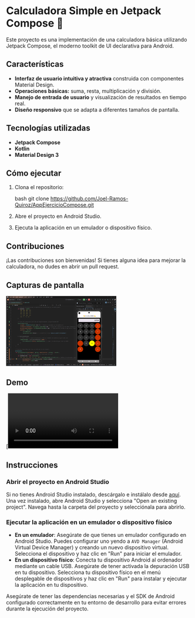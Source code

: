 # Calculadora Simple en Jetpack Compose 🧮

Este proyecto es una implementación de una calculadora básica utilizando Jetpack Compose, el moderno toolkit de UI declarativa para Android. 

## Características

* **Interfaz de usuario intuitiva y atractiva** construida con componentes Material Design.
* **Operaciones básicas:** suma, resta, multiplicación y división.
* **Manejo de entrada de usuario** y visualización de resultados en tiempo real.
* **Diseño responsivo** que se adapta a diferentes tamaños de pantalla.

## Tecnologías utilizadas

* **Jetpack Compose**
* **Kotlin**
* **Material Design 3**

## Cómo ejecutar

1. Clona el repositorio:
   
   bash git clone https://github.com/Joel-Ramos-Quiroz/AppEjercicioCompose.git

3. Abre el proyecto en Android Studio.
4. Ejecuta la aplicación en un emulador o dispositivo físico.

## Contribuciones

¡Las contribuciones son bienvenidas! Si tienes alguna idea para mejorar la calculadora, no dudes en abrir un pull request.

## Capturas de pantalla

<!-- Agrega aquí las rutas a tus imágenes -->
<img src="https://raw.githubusercontent.com/Joel-Ramos-Quiroz/AppEjercicioCompose/main/Calculadora.png" width="300" alt="Captura de pantalla 1">

## Demo

<!-- Agrega aquí la URL de tu video demo -->
[![Demo](https://github.com/Joel-Ramos-Quiroz/AppEjercicioCompose/blob/1b6846c8146df722c61b42b4985872a38ff5b618/DemoCalculadora.mp4)



## Instrucciones

### Abrir el proyecto en Android Studio

Si no tienes Android Studio instalado, descárgalo e instálalo desde [aquí](https://developer.android.com/studio). Una vez instalado, abre Android Studio y selecciona "Open an existing project". Navega hasta la carpeta del proyecto y selecciónala para abrirlo.

### Ejecutar la aplicación en un emulador o dispositivo físico

- **En un emulador**: Asegúrate de que tienes un emulador configurado en Android Studio. Puedes configurar uno yendo a `AVD Manager` (Android Virtual Device Manager) y creando un nuevo dispositivo virtual. Selecciona el dispositivo y haz clic en "Run" para iniciar el emulador.
- **En un dispositivo físico**: Conecta tu dispositivo Android al ordenador mediante un cable USB. Asegúrate de tener activada la depuración USB en tu dispositivo. Selecciona tu dispositivo físico en el menú desplegable de dispositivos y haz clic en "Run" para instalar y ejecutar la aplicación en tu dispositivo.

Asegúrate de tener las dependencias necesarias y el SDK de Android configurado correctamente en tu entorno de desarrollo para evitar errores durante la ejecución del proyecto.
